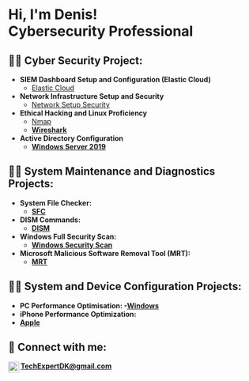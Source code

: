 <h1>Hi, I'm Denis! <br/><a></a><a> Cybersecurity Professional</a></h1>

<h2>👨‍💻 Cyber Security Project:</h2>

- <b>SIEM Dashboard Setup and Configuration (Elastic Cloud)</b>
  - [Elastic Cloud](https://github.com/ByteBanterDK/ElasticCloud)
- <b>Network Infrastructure Setup and Security </b>
  - [Network Setup Security](https://github.com/ByteBanterDK/network-setup-security) <b><i></b></i>
- <b>Ethical Hacking and Linux Proficiency</b>
  - [Nmap](https://github.com/ByteBanterDK/Nmap-Explorer)<b>
  - [Wireshark](https://github.com/ByteBanterDK/Wireshark-Packet-Analysis)
- <b>Active Directory Configuration</b>
  - [Windows Server 2019](https://github.com/ByteBanterDK/Windows-Server-2019)

<h2>👨‍💻 System Maintenance and Diagnostics Projects:</h2>

<b><i></b></i>
- <b>System File Checker</b>:
  - [SFC](https://github.com/YourRepositoryNameHere/DISM)
- <b>DISM Commands</b>:
  - [DISM](https://github.com/YourRepositoryNameHere/DISM)
- <b>Windows Full Security Scan</b>:
  - [Windows Security Scan](https://github.com/ByteBanterDK/WinFullScan)
- <b>Microsoft Malicious Software Removal Tool (MRT)</b>: 
  - [MRT](https://github.com/ByteBanterDK/SecureScanM)

<h2>👨‍💻 System and Device Configuration Projects:</h2>

<b><i></b></i>
- <b>PC Performance Optimisation</b>:
 -[Windows](https://github.com/ByteBanterDK/System-Performance-Tuning)
- <b>iPhone Performance Optimization</b>:
 - [Apple](https://github.com/ByteBanterDK/iPhone-Performance-Optimisation)

<h2> 🤳 Connect with me:</h2>

<img align="left" alt="ByteBanterDK | Gmail" width="22px" src="https://static.vecteezy.com/system/resources/previews/016/716/465/original/gmail-icon-free-png.png"/>TechExpertDK@gmail.com


